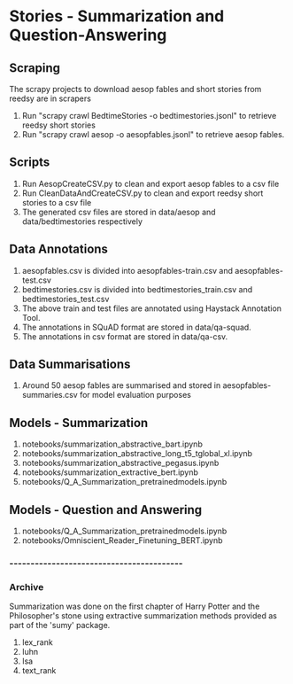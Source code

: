 # Stories - Summarization and Question-Answering

## Scraping
The scrapy projects to download aesop fables and short stories from reedsy are in scrapers  
1. Run "scrapy crawl BedtimeStories -o bedtimestories.jsonl" to retrieve reedsy short stories  
2. Run "scrapy crawl aesop -o aesopfables.jsonl" to retrieve aesop fables.  
  
## Scripts
1. Run AesopCreateCSV.py to clean and export aesop fables to a csv file  
2. Run CleanDataAndCreateCSV.py to clean and export reedsy short stories to a csv file  
3. The generated csv files are stored in data/aesop and data/bedtimestories respectively

## Data Annotations
1. aesopfables.csv is divided into aesopfables-train.csv and aesopfables-test.csv  
2. bedtimestories.csv is divided into bedtimestories_train.csv and bedtimestories_test.csv  
3. The above train and test files are annotated using Haystack Annotation Tool.  
4. The annotations in SQuAD format are stored in data/qa-squad.  
5. The annotations in csv format are stored in data/qa-csv.  

## Data Summarisations
1. Around 50 aesop fables are summarised and stored in aesopfables-summaries.csv for model evaluation purposes 

## Models - Summarization
1. notebooks/summarization_abstractive_bart.ipynb  
2. notebooks/summarization_abstractive_long_t5_tglobal_xl.ipynb  
3. notebooks/summarization_abstractive_pegasus.ipynb  
4. notebooks/summarization_extractive_bert.ipynb  
5. notebooks/Q_A_Summarization_pretrainedmodels.ipynb  

## Models - Question and Answering
1. notebooks/Q_A_Summarization_pretrainedmodels.ipynb  
2. notebooks/Omniscient_Reader_Finetuning_BERT.ipynb  

### ----------------------------------------- ###
### Archive ###
Summarization was done on the first chapter of Harry Potter and the Philosopher's stone using extractive summarization methods provided as part of the 'sumy' package.
1. lex_rank  
2. luhn  
3. lsa  
4. text_rank  